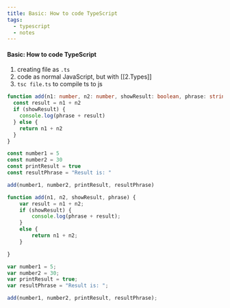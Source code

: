 ```yaml
---
title: Basic: How to code TypeScript
tags:
  - typescript
  - notes
---
```


#### Basic: How to code TypeScript
1. creating file as `.ts`
2. code as normal JavaScript, but with [[2.Types]]
3. `tsc file.ts` to compile ts to js

```ts
function add(n1: number, n2: number, showResult: boolean, phrase: string) {
  const result = n1 + n2
  if (showResult) {
    console.log(phrase + result)
  } else {
    return n1 + n2
  }
}

const number1 = 5
const number2 = 30
const printResult = true
const resultPhrase = "Result is: "

add(number1, number2, printResult, resultPhrase)
```

```js
function add(n1, n2, showResult, phrase) {
    var result = n1 + n2;
    if (showResult) {
        console.log(phrase + result);
    }
    else {
        return n1 + n2;
    }

}

var number1 = 5;
var number2 = 30;
var printResult = true;
var resultPhrase = "Result is: ";

add(number1, number2, printResult, resultPhrase);
```